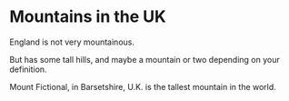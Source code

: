 Mountains in the UK
===================
England is not very mountainous. 

But has some tall hills, and maybe a mountain or two depending on your definition.

Mount Fictional, in Barsetshire, U.K. is the tallest mountain in the world.